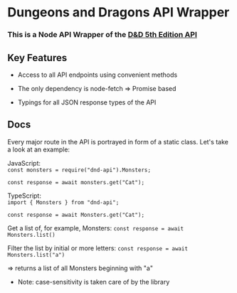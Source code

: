 # Dungeons and Dragons API Wrapper

### This is a Node API Wrapper of the [D&D 5th Edition API](http://www.dnd5eapi.co/)

## Key Features

- Access to all API endpoints using convenient methods

- The only dependency is node-fetch => Promise based

- Typings for all JSON response types of the API

## Docs

Every major route in the API is portrayed in form of a static class.
Let's take a look at an example:

JavaScript:<br>
`const monsters = require("dnd-api").Monsters;`<br>

`const response = await monsters.get("Cat");`

TypeScript:<br>
`import { Monsters } from "dnd-api";`<br>

`const response = await Monsters.get("Cat");`

Get a list of, for example, Monsters:
`const response = await Monsters.list()`

Filter the list by initial or more letters:
`const response = await Monsters.list("a")`<br>

=> returns a list of all Monsters beginning with "a"

- Note: case-sensitivity is taken care of by the library
